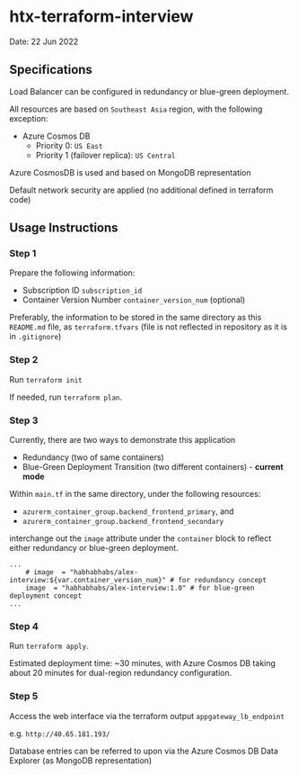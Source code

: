 # htx-terraform-interview
Date: 22 Jun 2022

## Specifications
Load Balancer can be configured in redundancy or blue-green deployment.

All resources are based on `Southeast Asia` region, with the following exception:

* Azure Cosmos DB
  * Priority 0: `US East`
  * Priority 1 (failover replica): `US Central`
  
Azure CosmosDB is used and based on MongoDB representation

Default network security are applied (no additional defined in terraform code)

## Usage Instructions

### Step 1
Prepare the following information: 
   * Subscription ID `subscription_id`
   * Container Version Number `container_version_num` (optional)
   
Preferably, the information to be stored in the same directory as this `README.md` file, as `terraform.tfvars` (file is not reflected in repository as it is in `.gitignore`)



### Step 2
Run `terraform init` 

If needed, run `terraform plan`.



### Step 3
Currently, there are two ways to demonstrate this application

* Redundancy (two of same containers)
* Blue-Green Deployment Transition (two different containers) - **current mode**

Within `main.tf` in the same directory, under the following resources: 
* `azurerm_container_group.backend_frontend_primary`, and
* `azurerm_container_group.backend_frontend_secondary`

interchange out the `image` attribute under the `container` block to reflect either redundancy or blue-green deployment.

```
...
    # image  = "habhabhabs/alex-interview:${var.container_version_num}" # for redundancy concept
    image  = "habhabhabs/alex-interview:1.0" # for blue-green deployment concept
...
```



### Step 4
Run `terraform apply`.

Estimated deployment time: ~30 minutes, with Azure Cosmos DB taking about 20 minutes for dual-region redundancy configuration.


### Step 5
Access the web interface via the terraform output `appgateway_lb_endpoint`

e.g. `http://40.65.181.193/`

Database entries can be referred to upon via the Azure Cosmos DB Data Explorer (as MongoDB representation)
